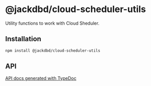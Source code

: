 # @jackdbd/cloud-scheduler-utils

Utility functions to work with Cloud Sheduler.

## Installation

```sh
npm install @jackdbd/cloud-scheduler-utils
```

## API

[API docs generated with TypeDoc](https://jackdbd.github.io/calderone/cloud-scheduler-utils/)
